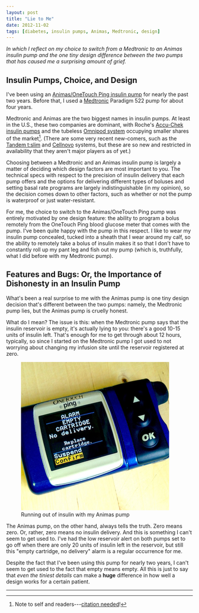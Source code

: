 ```yaml
---
layout: post
title: "Lie to Me"
date: 2012-11-02
tags: [diabetes, insulin pumps, Animas, Medtronic, design]
---
```


*In which I reflect on my choice to switch from a Medtronic to an Animas insulin pump and the one tiny design difference between the two pumps that has caused me a surprising amount of grief.*

## Insulin Pumps, Choice, and Design

I've been using an [Animas/OneTouch Ping insulin pump](http://www.animas.com/animas-insulin-pumps/onetouch-ping "Meet the OneTouch Ping") for nearly the past two years. Before that, I used a [Medtronic](http://www.medtronicdiabetes.com/ "Medtronic Diabetes website") Paradigm 522 pump for about four years.

Medtronic and Animas are the two biggest names in insulin pumps. At least in the U.S., these two companies are dominant, with Roche's [Accu-Chek insulin pumps](https://www.accu-chekinsulinpumps.com/ipus/ "Accu-Chek insulin pumps") and the tubeless [Omnipod system](http://www.myomnipod.com/ "Omnipod insulin therapy") occupying smaller shares of the market[^fn]. (There are some very recent new-comers, such as the [Tandem t:slim](http://www.tandemdiabetes.com/products/t-slim/ "Tandem t:slim insulin pump") and [Cellnovo](http://www.cellnovo.com/Default.aspx "Cellnovo mobile diabetes system") systems, but these are so new and restricted in availability that they aren't major players as of yet.)

Choosing between a Medtronic and an Animas insulin pump is largely a matter of deciding which design factors are most important to you. The technical specs with respect to the precision of insulin delivery that each pump offers and the options for delivering different types of boluses and setting basal rate programs are largely indistinguishable (in my opinion), so the decision comes down to other factors, such as whether or not the pump is waterproof or just water-resistant.

For me, the choice to switch to the Animas/OneTouch Ping pump was entirely motivated by one design feature: the ability to program a bolus remotely from the OneTouch Ping blood glucose meter that comes with the pump. I've been quite happy with the pump in this respect. I like to wear my insulin pump concealed, tucked into a sheath that I wear around my calf, so the ability to remotely take a bolus of insulin makes it so that I don't have to constantly roll up my pant leg and fish out my pump (which is, truthfully, what I did before with my Medtronic pump).

## Features and Bugs: Or, the Importance of Dishonesty in an Insulin Pump

What's been a real surprise to me with the Animas pump is one tiny design decision that's different between the two pumps: namely, the Medtronic pump lies, but the Animas pump is cruelly honest.

What do I mean? The issue is this: when the Medtronic pump says that the insulin reservoir is empty, it's actually lying to you: there's a good 10-15 units of insulin left. That's enough for me to get through about 12 hours, typically, so since I started on the Medtronic pump I got used to not worrying about changing my infusion site until the reservoir registered at zero.

<figure class="center">
  <img alt="Animas Ping insulin pump with empty insulin cartridge alert displayed" src="/images/empty-cartridge.jpg" />
  <figcaption>Running out of insulin with my Animas pump</figcaption>
</figure>

The Animas pump, on the other hand, always tells the truth. Zero means zero. Or, rather, zero means no insulin delivery. And this is something I can't seem to get used to. I've had the low reservoir alert on both pumps set to go off when there are only 20 units of insulin left in the reservoir, but still this "empty cartridge, no delivery" alarm is a regular occurrence for me.

Despite the fact that I've been using this pump for nearly two years, I can't seem to get used to the fact that empty means empty. All this is just to say that *even the tiniest details* can make a **huge** difference in how well a design works for a certain patient.

* * * * *

[^fn]: Note to self and readers---[citation needed](http://xkcd.com/285/ "Wikipedian protestor")!